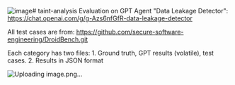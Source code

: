 ![image](https://github.com/har-s-riet/taint-analysis/assets/151479498/63cca57a-f509-4b80-9166-13e5f101ec69)# taint-analysis
Evaluation on GPT Agent "Data Leakage Detector": https://chat.openai.com/g/g-Azs6nfGfR-data-leakage-detector

All test cases are from: https://github.com/secure-software-engineering/DroidBench.git

Each category has two files:  1. Ground truth, GPT results (volatile), test cases.
                              2. Results in JSON format



![Uploading image.png…]()

